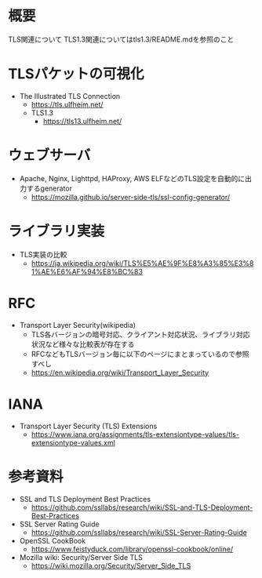 # 概要
TLS関連について
TLS1.3関連についてはtls1.3/README.mdを参照のこと

# TLSパケットの可視化
- The Illustrated TLS Connection
  - https://tls.ulfheim.net/
  - TLS1.3
    - https://tls13.ulfheim.net/

# ウェブサーバ
- Apache, Nginx, Lighttpd, HAProxy, AWS ELFなどのTLS設定を自動的に出力するgenerator
  - https://mozilla.github.io/server-side-tls/ssl-config-generator/

# ライブラリ実装
- TLS実装の比較
  - https://ja.wikipedia.org/wiki/TLS%E5%AE%9F%E8%A3%85%E3%81%AE%E6%AF%94%E8%BC%83

# RFC
- Transport Layer Security(wikipedia)
  - TLS各バージョンの暗号対応、クライアント対応状況、ライブラリ対応状況など様々な比較表が存在する
  - RFCなどもTLSバージョン毎に以下のページにまとまっているので参照すべし
  - https://en.wikipedia.org/wiki/Transport_Layer_Security

# IANA
- Transport Layer Security (TLS) Extensions
  - https://www.iana.org/assignments/tls-extensiontype-values/tls-extensiontype-values.xml

# 参考資料
- SSL and TLS Deployment Best Practices
  - https://github.com/ssllabs/research/wiki/SSL-and-TLS-Deployment-Best-Practices
- SSL Server Rating Guide
  - https://github.com/ssllabs/research/wiki/SSL-Server-Rating-Guide
- OpenSSL CookBook
  - https://www.feistyduck.com/library/openssl-cookbook/online/
- Mozilla wiki: Security/Server Side TLS
  - https://wiki.mozilla.org/Security/Server_Side_TLS
